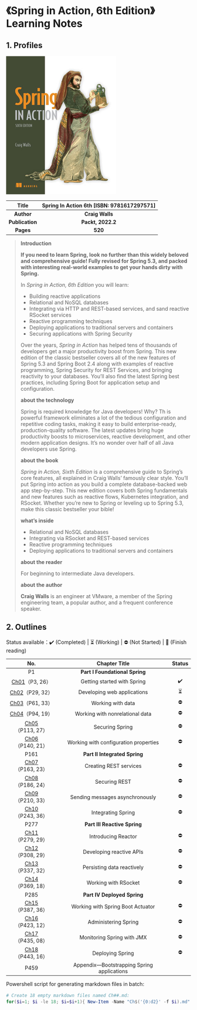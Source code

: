 # 《Spring in Action, 6th Edition》Learning Notes



## 1. Profiles

![Redis 4.x Cookbook](assets/cover.png)

|    **Title**    | **Spring In Action 6th** [ISBN: 9781617297571] |
| :-------------: | :--------------------------------------------: |
|   **Author**    |                **Craig Walls**                 |
| **Publication** |               **Packt, 2022.2**                |
|    **Pages**    |                    **520**                     |

> **Introduction**
>
> **If you need to learn Spring, look no further than this widely beloved and comprehensive guide! Fully revised for Spring 5.3, and packed with interesting real-world examples to get your hands dirty with Spring.**
>
> In *Spring in Action, 6th Edition* you will learn:
>
> - Building reactive applications
> - Relational and NoSQL databases
> - Integrating via HTTP and REST-based services, and sand reactive RSocket services
> - Reactive programming techniques
> - Deploying applications to traditional servers and containers
> - Securing applications with Spring Security
>
> Over the years, *Spring in Action* has helped tens of thousands of developers get a major productivity boost from Spring. This new edition of the classic bestseller covers all of the new features of Spring 5.3 and Spring Boot 2.4 along with examples of reactive programming, Spring Security for REST Services, and bringing reactivity to your databases. You’ll also find the latest Spring best practices, including Spring Boot for application setup and configuration.
>
> **about the technology**
>
> Spring is required knowledge for Java developers! Why? Th is powerful framework eliminates a lot of the tedious configuration and repetitive coding tasks, making it easy to build enterprise-ready, production-quality software. The latest updates bring huge productivity boosts to microservices, reactive development, and other modern application designs. It’s no wonder over half of all Java developers use Spring.
>
> **about the book**
>
> *Spring in Action, Sixth Edition* is a comprehensive guide to Spring’s core features, all explained in Craig Walls’ famously clear style. You’ll put Spring into action as you build a complete database-backed web app step-by-step. This new edition covers both Spring fundamentals and new features such as reactive flows, Kubernetes integration, and RSocket. Whether you’re new to Spring or leveling up to Spring 5.3, make this classic bestseller your bible!
>
> **what’s inside**
>
> - Relational and NoSQL databases
> - Integrating via RSocket and REST-based services
> - Reactive programming techniques
> - Deploying applications to traditional servers and containers
>
> **about the reader**
>
> For beginning to intermediate Java developers.
>
> **about the author**
>
> **Craig Walls** is an engineer at VMware, a member of the Spring engineering team, a popular author, and a frequent conference speaker.



## 2. Outlines

Status available：:heavy_check_mark: (Completed) | :hourglass_flowing_sand: (Working) | :no_entry: (Not Started) | :orange_book: (Finish reading)

|              No.              |               Chapter Title                |          Status          |
| :---------------------------: | :----------------------------------------: | :----------------------: |
|              P1               |       **Part I Foundational Spring**       |                          |
|  [Ch01](./Ch01.md)（P3, 26）  |        Getting started with Spring         |    :heavy_check_mark:    |
| [Ch02](./Ch02.md)（P29, 32）  |        Developing web applications         | :hourglass_flowing_sand: |
| [Ch03](./Ch03.md)（P61, 33）  |             Working with data              |        :no_entry:        |
| [Ch04](./Ch04.md)（P94, 19）  |      Working with nonrelational data       |        :no_entry:        |
| [Ch05](./Ch05.md)（P113, 27） |              Securing Spring               |        :no_entry:        |
| [Ch06](./Ch06.md)（P140, 21） |   Working with configuration properties    |        :no_entry:        |
|             P161              |       **Part II Integrated Spring**        |                          |
| [Ch07](./Ch07.md)（P163, 23） |           Creating REST services           |        :no_entry:        |
| [Ch08](./Ch08.md)（P186, 24） |               Securing REST                |        :no_entry:        |
| [Ch09](./Ch09.md)（P210, 33） |      Sending messages asynchronously       |        :no_entry:        |
| [Ch10](./Ch10.md)（P243, 36） |             Integrating Spring             |        :no_entry:        |
|             P277              |        **Part III Reactive Spring**        |                          |
| [Ch11](./Ch11.md)（P279, 29） |            Introducing Reactor             |        :no_entry:        |
| [Ch12](./Ch12.md)（P308, 29） |          Developing reactive APIs          |        :no_entry:        |
| [Ch13](./Ch13.md)（P337, 32） |         Persisting data reactively         |        :no_entry:        |
| [Ch14](./Ch14.md)（P369, 18） |            Working with RSocket            |        :no_entry:        |
|             P285              |        **Part IV Deployed Spring**         |                          |
| [Ch15](./Ch15.md)（P387, 36） |     Working with Spring Boot Actuator      |        :no_entry:        |
| [Ch16](./Ch16.md)（P423, 12） |            Administering Spring            |        :no_entry:        |
| [Ch17](./Ch17.md)（P435, 08） |         Monitoring Spring with JMX         |        :no_entry:        |
| [Ch18](./Ch18.md)（P443, 16） |              Deploying Spring              |        :no_entry:        |
|             P459              | Appendix—Bootstrapping Spring applications |                          |



Powershell script for generating markdown files in batch:

```powershell
# Create 18 empty markdown files named Ch##.md:
for($i=1; $i -le 18; $i=$i+1){ New-Item -Name "Ch$('{0:d2}' -f $i).md"; }
```

 
